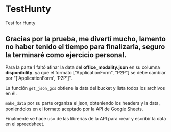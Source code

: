 # TestHunty
Test for Hunty

## Gracias por la prueba, me divertí mucho, lamento no haber tenido el tiempo para finalizarla, seguro la terminaré como ejercicio personal.

Para la parte 1 faltó afinar la data del **office_modality.json** en su columna **disponibility**. ya que el formato 
["ApplicationForm", "P2P"] se debe cambiar por "['ApplicationForm', 'P2P']".

La función `get_json_gcs`  obtiene la data del bucket y lista todos los archivos en él.

`make_data` por su parte organiza el json, obteniendo los headers y la data, poniéndolos en el formato aceptado por la API de Google Sheets.

Finalmente se hace uso de las librerías de la API para crear y escribir la data en el spreedsheet. 
